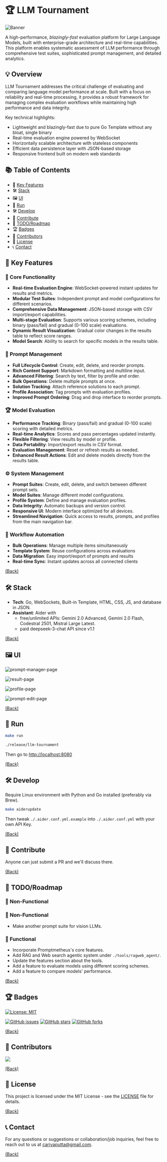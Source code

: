 # 🏆 LLM Tournament

![Banner](./assets/banner.png)

A high-performance, _blazingly-fast_ evaluation platform for Large Language Models, built with enterprise-grade architecture and real-time capabilities. This platform enables systematic assessment of LLM performance through comprehensive test suites, sophisticated prompt management, and detailed analytics.

## 💡 Overview

LLM Tournament addresses the critical challenge of evaluating and comparing language model performance at scale. Built with a focus on reliability and real-time processing, it provides a robust framework for managing complex evaluation workflows while maintaining high performance and data integrity.

Key technical highlights:

- Lightweight and blazingly-fast due to pure Go Template without any bloat, single binary
- Real-time evaluation engine powered by WebSocket
- Horizontally scalable architecture with stateless components
- Efficient data persistence layer with JSON-based storage
- Responsive frontend built on modern web standards

## 📚 Table of Contents

- 🔑 [Key Features](#-key-features)
- 🛠️ [Stack](#%EF%B8%8F-stack)
- 🖼️ [UI](#%EF%B8%8F-ui)
- 🏃 [Run](#-run)
- 🛠️ [Develop](#%EF%B8%8F-develop)
- 🤝 [Contribute](#-contribute)
- 📝 [TODO/Roadmap](#-todoroadmap)
- 🏆 [Badges](#-badges)
- 👥 [Contributors](#-contributors)
- 📜 [License](#-license)
- 📞 [Contact](#-contact)

## 🔑 Key Features

### 🚀 Core Functionality

-   **Real-time Evaluation Engine**: WebSocket-powered instant updates for results and metrics.
-   **Modular Test Suites**: Independent prompt and model configurations for different scenarios.
-   **Comprehensive Data Management**: JSON-based storage with CSV import/export capabilities.
-   **Multi-stage Evaluation**: Supports various scoring schemes, including binary (pass/fail) and gradual (0-100 scale) evaluations.
-   **Dynamic Result Visualization**: Gradual color changes in the results table to reflect score ranges.
-   **Model Search**: Ability to search for specific models in the results table.

### 📝 Prompt Management

-   **Full Lifecycle Control**: Create, edit, delete, and reorder prompts.
-   **Rich Content Support**: Markdown formatting and multiline input.
-   **Advanced Filtering**: Search by text, filter by profile and order.
-   **Bulk Operations**: Delete multiple prompts at once.
-   **Solution Tracking**: Attach reference solutions to each prompt.
-   **Profile Association**: Tag prompts with evaluation profiles.
-   **Improved Prompt Ordering**: Drag and drop interface to reorder prompts.

### 🏆 Model Evaluation

-   **Performance Tracking**: Binary (pass/fail) and gradual (0-100 scale) scoring with detailed metrics.
-   **Real-time Analytics**: Scores and pass percentages updated instantly.
-   **Flexible Filtering**: View results by model or profile.
-   **Data Portability**: Import/export results in CSV format.
-   **Evaluation Management**: Reset or refresh results as needed.
-   **Enhanced Result Actions**: Edit and delete models directly from the results table.

### ⚙️ System Management

-   **Prompt Suites**: Create, edit, delete, and switch between different prompt sets.
-   **Model Suites**: Manage different model configurations.
-   **Profile System**: Define and manage evaluation profiles.
-   **Data Integrity**: Automatic backups and version control.
-   **Responsive UI**: Modern interface optimized for all devices.
-   **Streamlined Navigation**: Quick access to results, prompts, and profiles from the main navigation bar.

### 🔄 Workflow Automation

- **Bulk Operations**: Manage multiple items simultaneously
- **Template System**: Reuse configurations across evaluations
- **Data Migration**: Easy import/export of prompts and results
- **Real-time Sync**: Instant updates across all connected clients

[(Back)](#-table-of-contents)

## 🛠️ Stack

- **Tech**: Go, WebSockets, Built-in Template, HTML, CSS, JS, and database in JSON.
- **Assistant**: Aider with
  - free/unlimited APIs: Gemini 2.0 Advanced, Gemini 2.0 Flash, Codestral 2501, Mistral Large Latest.
  - paid deepseek-3-chat API since v1.1

[(Back)](#-table-of-contents)

## 🖼️ UI

![prompt-manager-page](./assets/ui-prompt-manager.png)

![result-page](./assets/ui-result-page.png)

![profile-page](./assets/ui-profile-manager.png)

![prompt-edit-page](./assets/ui-prompt-edit.png)

[(Back)](#-table-of-contents)

## 🏃 Run

```bash
make run
```

```bash
./release/llm-tournament
```

Then go to <http://localhost:8080>

[(Back)](#-table-of-contents)

## 🛠️ Develop

Require Linux environment with Python and Go installed (preferably via Brew).

```bash
make aiderupdate
```

Then tweak `./.aider.conf.yml.example` into `./.aider.conf.yml` with your own API Key.

[(Back)](#-table-of-contents)

## 🤝 Contribute

Anyone can just submit a PR and we'll discuss there.

[(Back)](#-table-of-contents)

## 📝 TODO/Roadmap

### 🔧 Non-Functional

### 🔧 Non-Functional

-   Make another prompt suite for vision LLMs.

### 🔧 Functional

-   Incorporate Promptmetheus's core features.
-   Add RAG and Web search agentic system under `./tools/ragweb_agent/`.
-   Update the features section about the tools.
-   Add a feature to evaluate models using different scoring schemes.
-   Add a feature to compare models' performance.

[(Back)](#-table-of-contents)

## 🏆 Badges

[![License: MIT](https://img.shields.io/badge/License-MIT-yellow.svg)](https://opensource.org/licenses/MIT)

[![GitHub issues](https://img.shields.io/github/issues/lavantien/llm-tournament)](https://github.com/lavantien/llm-tournament/issues)
[![GitHub stars](https://img.shields.io/github/stars/lavantien/llm-tournament)](https://github.com/lavantien/llm-tournament/stargazers)
[![GitHub forks](https://img.shields.io/github/forks/lavantien/llm-tournament)](https://github.com/lavantien/llm-tournament/network)

[(Back)](#-table-of-contents)

## 👥 Contributors

<a href="https://github.com/lavantien/llm-tournament/graphs/contributors">
  <img src="https://contrib.rocks/image?repo=lavantien/llm-tournament" />
</a>

[(Back)](#-table-of-contents)

## 📜 License

This project is licensed under the MIT License - see the [LICENSE](LICENSE) file for details.

[(Back)](#-table-of-contents)

## 📞 Contact

For any questions or suggestions or collaboration/job inquiries, feel free to reach out to us at [cariyaputta@gmail.com](mailto:cariyaputta@gmail.com).

[(Back)](#-table-of-contents)
